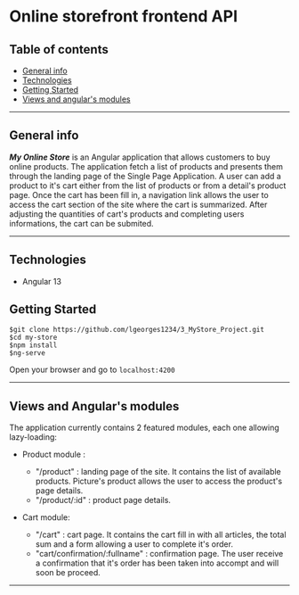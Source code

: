 # Online storefront frontend API

## Table of contents

* [General info](#general-info)
* [Technologies](#technologies)
* [Getting Started](#getting-started)
* [Views and angular's modules](#views-and-angulars-modules)

---

## General info


***My Online Store*** is an Angular application that allows customers to buy online products. 
The application fetch a list of products and presents them through the landing page of the Single Page Application. 
A user can add a product to it's cart either from the list of products or from a detail's product page. Once the cart has been fill in, a navigation link allows the user to access the cart section of the site where the cart is summarized. After adjusting the quantities of cart's products and completing users informations, the cart can be submited. 

---

## Technologies

* Angular 13

## Getting Started

```
$git clone https://github.com/lgeorges1234/3_MyStore_Project.git
$cd my-store
$npm install
$ng-serve
```
Open your browser and go to `localhost:4200` 

---

## Views and Angular's modules

The application currently contains 2 featured modules, each one allowing lazy-loading:
* Product module :
  - "/product"                      : landing page of the site. It contains the list of available products. Picture's product allows the user to access the product's page details.
  - "/product/:id"                  : product page details.

* Cart module:
  - "/cart"                         : cart page. It contains the cart fill in with all articles, the total sum and a form allowing a user to complete it's order.
  - "cart/confirmation/:fullname"    : confirmation page. The user receive a confirmation that it's order has been taken into accompt and will soon be proceed.

---






